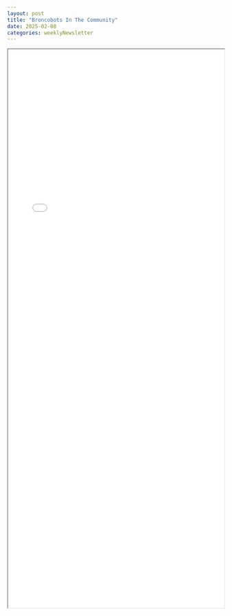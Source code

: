 ```yaml
---
layout: post
title: "Broncobots In The Community"
date: 2025-02-08
categories: weeklyNewsletter
---
```


<iframe src="{{ site.baseurl }}/BroncoBulletin/The Broncobots Bulletin 24.pdf" width="100%" height="1300em">
    </iframe>
